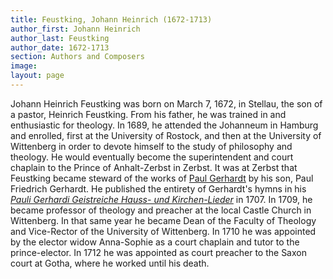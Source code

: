 ```yaml
---
title: Feustking, Johann Heinrich (1672-1713)
author_first: Johann Heinrich
author_last: Feustking
author_date: 1672-1713
section: Authors and Composers
image: 
layout: page
---
```


Johann Heinrich Feustking was born on March 7, 1672, in Stellau, the son of a pastor, Heinrich Feustking. From his father, he was trained in and enthusiastic for theology. In 1689, he attended the Johanneum in Hamburg and enrolled, first at the University of Rostock, and then at the University of Wittenberg in order to devote himself to the study of philosophy and theology. He would eventually become the superintendent and court chaplain to the Prince of Anhalt-Zerbst in Zerbst. It was at Zerbst that Feustking became steward of the works of [Paul Gerhardt](/authors/gerhardt) by his son, Paul Friedrich Gerhardt. He published the entirety of Gerhardt's hymns in his [*Pauli Gerhardi Geistreiche Hauss- und Kirchen-Lieder*](/sources/pauli_feustking) in 1707. In 1709, he became professor of theology and preacher at the local Castle Church in Wittenberg. In that same year he became Dean of the Faculty of Theology and Vice-Rector of the University of Wittenberg. In 1710 he was appointed by the elector widow Anna-Sophie as a court chaplain and tutor to the prince-elector. In 1712 he was appointed as court preacher to the Saxon court at Gotha, where he worked until his death.




​			
​		